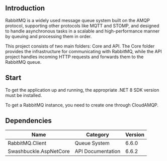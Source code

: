 ## Introduction


RabbitMQ is a widely used message queue system built on the AMQP protocol, supporting other protocols like MQTT and STOMP, and designed to handle asynchronous tasks in a scalable and high-performance manner by queuing and processing them in order.

This project consists of two main folders: Core and API.
The Core folder provides the infrastructure for communicating with RabbitMQ,
while the API project handles incoming HTTP requests and forwards them to the RabbitMQ queue.

## Start

To get the application up and running, the appropriate .NET 8 SDK version must be installed.

To get a RabbitMQ instance, you need to create one through CloudAMQP.

## Dependencies

| Name                                 | Category           | Version     |
|--------------------------------------|--------------------|-------------|
| RabbitMQ.Client                      | Queue System       | 6.6.0       |
| Swashbuckle.AspNetCore               | API Documentation  | 6.6.2       |

